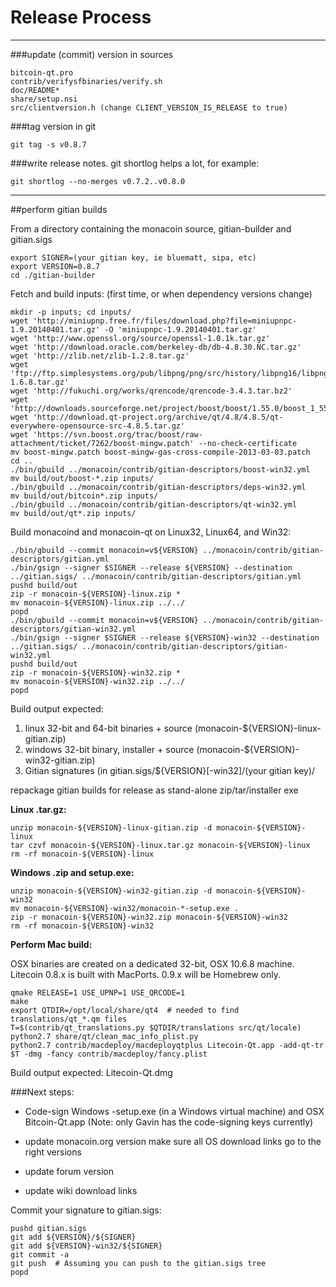 Release Process
====================

* * *

###update (commit) version in sources


	bitcoin-qt.pro
	contrib/verifysfbinaries/verify.sh
	doc/README*
	share/setup.nsi
	src/clientversion.h (change CLIENT_VERSION_IS_RELEASE to true)

###tag version in git

	git tag -s v0.8.7

###write release notes. git shortlog helps a lot, for example:

	git shortlog --no-merges v0.7.2..v0.8.0

* * *

##perform gitian builds

 From a directory containing the monacoin source, gitian-builder and gitian.sigs
  
	export SIGNER=(your gitian key, ie bluematt, sipa, etc)
	export VERSION=0.8.7
	cd ./gitian-builder

 Fetch and build inputs: (first time, or when dependency versions change)

	mkdir -p inputs; cd inputs/
	wget 'http://miniupnp.free.fr/files/download.php?file=miniupnpc-1.9.20140401.tar.gz' -O 'miniupnpc-1.9.20140401.tar.gz'
	wget 'http://www.openssl.org/source/openssl-1.0.1k.tar.gz'
	wget 'http://download.oracle.com/berkeley-db/db-4.8.30.NC.tar.gz'
	wget 'http://zlib.net/zlib-1.2.8.tar.gz'
	wget 'ftp://ftp.simplesystems.org/pub/libpng/png/src/history/libpng16/libpng-1.6.8.tar.gz'
	wget 'http://fukuchi.org/works/qrencode/qrencode-3.4.3.tar.bz2'
	wget 'http://downloads.sourceforge.net/project/boost/boost/1.55.0/boost_1_55_0.tar.bz2'
	wget 'http://download.qt-project.org/archive/qt/4.8/4.8.5/qt-everywhere-opensource-src-4.8.5.tar.gz'
	wget 'https://svn.boost.org/trac/boost/raw-attachment/ticket/7262/boost-mingw.patch' --no-check-certificate
	mv boost-mingw.patch boost-mingw-gas-cross-compile-2013-03-03.patch
	cd ..
	./bin/gbuild ../monacoin/contrib/gitian-descriptors/boost-win32.yml
	mv build/out/boost-*.zip inputs/
	./bin/gbuild ../monacoin/contrib/gitian-descriptors/deps-win32.yml
	mv build/out/bitcoin*.zip inputs/
	./bin/gbuild ../monacoin/contrib/gitian-descriptors/qt-win32.yml
	mv build/out/qt*.zip inputs/

 Build monacoind and monacoin-qt on Linux32, Linux64, and Win32:
  
	./bin/gbuild --commit monacoin=v${VERSION} ../monacoin/contrib/gitian-descriptors/gitian.yml
	./bin/gsign --signer $SIGNER --release ${VERSION} --destination ../gitian.sigs/ ../monacoin/contrib/gitian-descriptors/gitian.yml
	pushd build/out
	zip -r monacoin-${VERSION}-linux.zip *
	mv monacoin-${VERSION}-linux.zip ../../
	popd
	./bin/gbuild --commit monacoin=v${VERSION} ../monacoin/contrib/gitian-descriptors/gitian-win32.yml
	./bin/gsign --signer $SIGNER --release ${VERSION}-win32 --destination ../gitian.sigs/ ../monacoin/contrib/gitian-descriptors/gitian-win32.yml
	pushd build/out
	zip -r monacoin-${VERSION}-win32.zip *
	mv monacoin-${VERSION}-win32.zip ../../
	popd

  Build output expected:

  1. linux 32-bit and 64-bit binaries + source (monacoin-${VERSION}-linux-gitian.zip)
  2. windows 32-bit binary, installer + source (monacoin-${VERSION}-win32-gitian.zip)
  3. Gitian signatures (in gitian.sigs/${VERSION}[-win32]/(your gitian key)/

repackage gitian builds for release as stand-alone zip/tar/installer exe

**Linux .tar.gz:**

	unzip monacoin-${VERSION}-linux-gitian.zip -d monacoin-${VERSION}-linux
	tar czvf monacoin-${VERSION}-linux.tar.gz monacoin-${VERSION}-linux
	rm -rf monacoin-${VERSION}-linux

**Windows .zip and setup.exe:**

	unzip monacoin-${VERSION}-win32-gitian.zip -d monacoin-${VERSION}-win32
	mv monacoin-${VERSION}-win32/monacoin-*-setup.exe .
	zip -r monacoin-${VERSION}-win32.zip monacoin-${VERSION}-win32
	rm -rf monacoin-${VERSION}-win32

**Perform Mac build:**

  OSX binaries are created on a dedicated 32-bit, OSX 10.6.8 machine.
  Litecoin 0.8.x is built with MacPorts.  0.9.x will be Homebrew only.

	qmake RELEASE=1 USE_UPNP=1 USE_QRCODE=1
	make
	export QTDIR=/opt/local/share/qt4  # needed to find translations/qt_*.qm files
	T=$(contrib/qt_translations.py $QTDIR/translations src/qt/locale)
	python2.7 share/qt/clean_mac_info_plist.py
	python2.7 contrib/macdeploy/macdeployqtplus Litecoin-Qt.app -add-qt-tr $T -dmg -fancy contrib/macdeploy/fancy.plist

 Build output expected: Litecoin-Qt.dmg

###Next steps:

* Code-sign Windows -setup.exe (in a Windows virtual machine) and
  OSX Bitcoin-Qt.app (Note: only Gavin has the code-signing keys currently)

* update monacoin.org version
  make sure all OS download links go to the right versions

* update forum version

* update wiki download links

Commit your signature to gitian.sigs:

	pushd gitian.sigs
	git add ${VERSION}/${SIGNER}
	git add ${VERSION}-win32/${SIGNER}
	git commit -a
	git push  # Assuming you can push to the gitian.sigs tree
	popd
